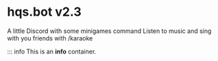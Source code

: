 # hqs.bot v2.3
 A little Discord with some minigames command Listen to music and sing with you friends with /karaoke

::: info
This is an **info** container.
